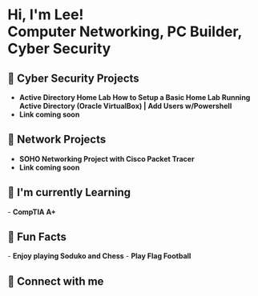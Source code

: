 <h1>Hi, I'm Lee! <br/><a>Computer Networking</a>, <a>PC Builder</a>, <a>Cyber Security</a></h1>

<h2> 🔐 Cyber Security Projects</h2>

- <b>Active Directory Home Lab How to Setup a Basic Home Lab Running Active Directory (Oracle VirtualBox) | Add Users w/Powershell</b>
- <b>Link coming soon</b>
 
<h2> 🛜 Network Projects</h2>

- <b>SOHO Networking Project with Cisco Packet Tracer</b>
- <b>Link coming soon</b>

<h2> 📖 I'm currently Learning</h2>
- <b>CompTIA A+</b>

<h2> 🎈 Fun Facts</h2>
- <b>Enjoy playing Soduko and Chess</b>
- <b>Play Flag Football</b>

<h2> 🤳 Connect with me</h2>

[linkedin]: www.linkedin.com/in/lee-thao-856b95174

<!---
lthao1726/lthao1726 is a ✨ special ✨ repository because its `README.md` (this file) appears on your GitHub profile.
You can click the Preview link to take a look at your changes.
--->
